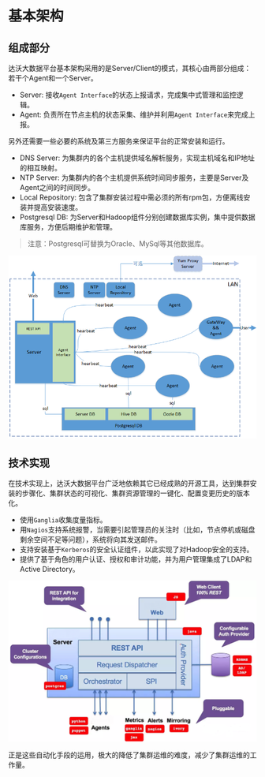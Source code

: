 # 基本架构

## 组成部分

达沃大数据平台基本架构采用的是Server/Client的模式，其核心由两部分组成：若干个Agent和一个Server。

* Server: 接收`Agent Interface`的状态上报请求，完成集中式管理和监控逻辑。
* Agent: 负责所在节点主机的状态采集、维护并利用`Agent Interface`来完成上报。

另外还需要一些必要的系统及第三方服务来保证平台的正常安装和运行。

* DNS Server: 为集群内的各个主机提供域名解析服务，实现主机域名和IP地址的相互映射。
* NTP Server: 为集群内的各个主机提供系统时间同步服务，主要是Server及Agent之间的时间同步。
* Local Repository: 包含了集群安装过程中需必须的所有rpm包，方便离线安装并提高安装速度。
* Postgresql DB: 为Server和Hadoop组件分别创建数据库实例，集中提供数据库服务，方便后期维护和管理。

> 注意：Postgresql可替换为Oracle、MySql等其他数据库。

![](/assets/1.2-structure.png)

## 技术实现

在技术实现上，达沃大数据平台广泛地依赖其它已经成熟的开源工具，达到集群安装的步骤化、集群状态的可视化、集群资源管理的一键化、配置变更历史的版本化。

* 使用`Ganglia`收集度量指标。
* 用`Nagios`支持系统报警，当需要引起管理员的关注时（比如，节点停机或磁盘剩余空间不足等问题），系统将向其发送邮件。
* 支持安装基于`Kerberos`的安全认证组件，以此实现了对Hadoop安全的支持。
* 提供了基于角色的用户认证、授权和审计功能，并为用户管理集成了LDAP和Active Directory。

![](/assets/1.2-technical.png)

正是这些自动化手段的运用，极大的降低了集群运维的难度，减少了集群运维的工作量。


